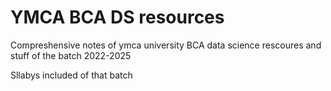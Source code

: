 # YMCA BCA DS resources
Compreshensive notes of ymca university BCA data science rescoures and stuff of the batch 2022-2025

Sllabys included of that batch
